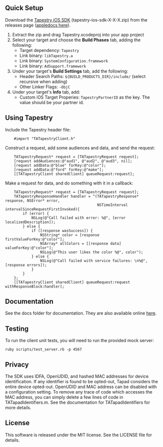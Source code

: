 Quick Setup
--------------
Download the [Tapestry iOS SDK](https://github.com/Tapad/tapestry-ios-sdk/releases) (tapestry-ios-sdk-X-X-X.zip) from the releases page ([appledocs here](https://tapad.github.com/tapestry-ios-sdk/docs)).

1. Extract the zip and drag Tapestry.xcodeproj into your app project
2. Select your target and choose the **Build Phases** tab, adding the following:
    * Target dependency: `Tapestry`
    * Link binary: `libTapestry.a`
    * Link binary: `SystemConfiguration.framework`
    * Link binary: `AdSupport.framework`
3. Under your target's **Build Settings** tab, add the following:
    * Header Search Paths: `${BUILD_PRODUCTS_DIR}/include/` (select recursive when adding)
    * Other Linker Flags: `-ObjC`
4. Under your target's **Info** tab, add:
    * Custom iOS Target Properies: `TapestryPartnerID` as the key.  The value should be your partner id.

Using Tapestry
-------------
Include the Tapestry header file:

```objc
    #import "TATapestryClient.h"
```

Construct a request, add some audiences and data, and send the request:

```objc
    TATapestryRequest* request = [TATapestryRequest request];
    [request addAudiences:@"aud1", @"aud2", @"aud3", nil];
    [request addData:@"blue" forKey:@"color"];
    [request addData:@"ford" forKey:@"make"];
    [[TATapestryClient sharedClient] queueRequest:request];
```

Make a request for data, and do something with it in a callback:

```objc
    TATapestryRequest* request = [TATapestryRequest request];
    TATapestryResponseHandler handler = ^(TATapestryResponse* response, NSError* error,
                                          NSTimeInterval intervalSinceRequestFirstInvoked){
        if (error) {
            NSLog(@"Call failed with error: %@", [error localizedDescription]);
        } else {
            if ([response wasSuccess]) {
                NSString* color = [response firstValueForKey:@"color"];
                NSArray* allColors = [[response data] valueForKey:@"color"];
                NSLog(@"This user likes the color %@", color");
            } else {
                NSLog(@"Call failed with service failures: \n%@", [response errors]);
            }
        }
    };
    [[TATapestryClient sharedClient] queueRequest:request withResponseBlock:handler];
```


Documentation
--------------
See the docs folder for documentation. They are also available online [here](http://engineering.tapad.com/tapestry-ios-sdk/doc/index.html).


Testing
--------
To run the client unit tests, you will need to run the provided mock server:

    ruby scripts/test_server.rb -p 4567


Privacy
--------
The SDK uses IDFA, OpenUDID, and hashed MAC addresses for device identification. If any identifier is found to be opted-out, Tapad considers the entire device opted-out. OpenUDID and MAC address can be disabled with a configuration setting. To remove any trace of code which accesses the MAC address, you can simply delete a few lines of code in TATapadIdentifiers.m. See the documentation for TATapadIdentifiers for more details.


License
--------
This software is released under the MIT license. See the LICENSE file for details.
